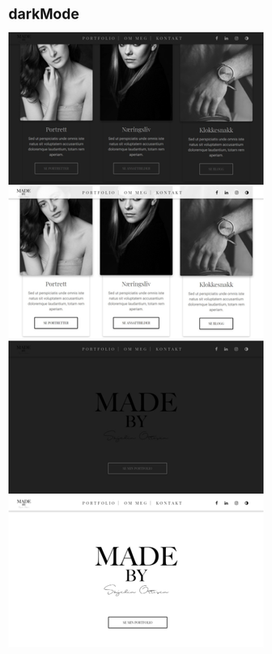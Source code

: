 # darkMode
<img src="https://raw.githubusercontent.com/sanderhelleso/darkMode/master/screenshots/darkMode1.jpg">
<img src="https://raw.githubusercontent.com/sanderhelleso/darkMode/master/screenshots/darkMode4.jpg">
<img src="https://raw.githubusercontent.com/sanderhelleso/darkMode/master/screenshots/darkMode2.jpg">
<img src="https://raw.githubusercontent.com/sanderhelleso/darkMode/master/screenshots/darkMode3.jpg">
